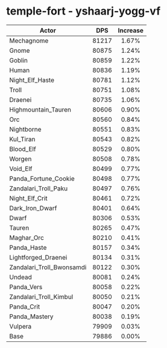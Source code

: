 # temple-fort - yshaarj-yogg-vf
| Actor | DPS | Increase |
|---|:---:|:---:|
|Mechagnome|81217|1.67%|
|Gnome|80875|1.24%|
|Goblin|80859|1.22%|
|Human|80836|1.19%|
|Night_Elf_Haste|80781|1.12%|
|Troll|80751|1.08%|
|Draenei|80735|1.06%|
|Highmountain_Tauren|80606|0.90%|
|Orc|80560|0.84%|
|Nightborne|80551|0.83%|
|Kul_Tiran|80543|0.82%|
|Blood_Elf|80529|0.80%|
|Worgen|80508|0.78%|
|Void_Elf|80499|0.77%|
|Panda_Fortune_Cookie|80498|0.77%|
|Zandalari_Troll_Paku|80497|0.76%|
|Night_Elf_Crit|80461|0.72%|
|Dark_Iron_Dwarf|80401|0.64%|
|Dwarf|80306|0.53%|
|Tauren|80265|0.47%|
|Maghar_Orc|80210|0.41%|
|Panda_Haste|80157|0.34%|
|Lightforged_Draenei|80134|0.31%|
|Zandalari_Troll_Bwonsamdi|80122|0.30%|
|Undead|80081|0.24%|
|Panda_Vers|80058|0.22%|
|Zandalari_Troll_Kimbul|80050|0.21%|
|Panda_Crit|80047|0.20%|
|Panda_Mastery|80038|0.19%|
|Vulpera|79909|0.03%|
|Base|79886|0.00%|
